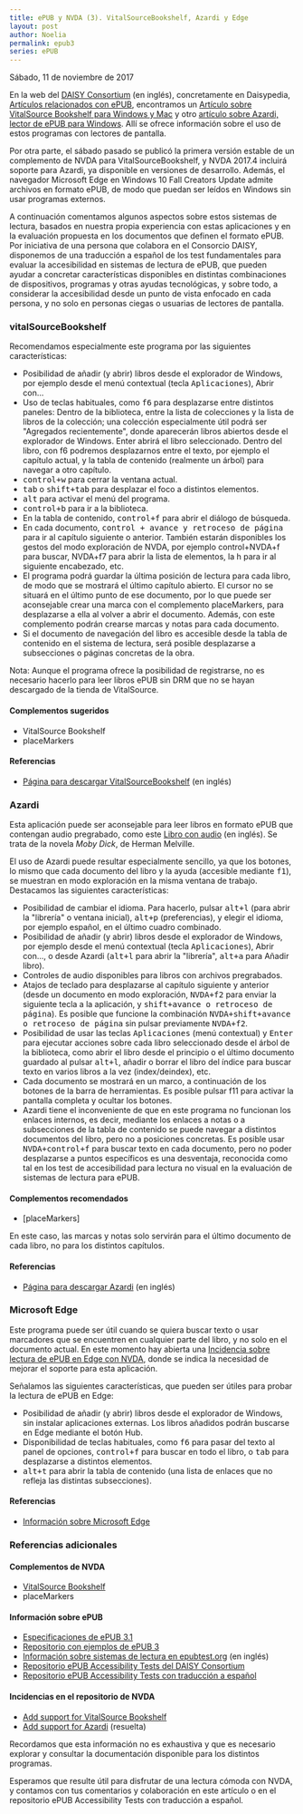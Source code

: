 ```yaml
---
title: ePUB y NVDA (3). VitalSourceBookshelf, Azardi y Edge
layout: post
author: Noelia
permalink: epub3
series: ePUB
---
```


<footer>Sábado, 11 de noviembre de 2017</footer>

En la web del [DAISY Consortium](http://www.daisy.org/) (en inglés), concretamente en Daisypedia, [Artículos relacionados con ePUB](http://www.daisy.org/daisypedia/epub-0), encontramos un [Artículo sobre VitalSource Bookshelf para Windows y Mac](http://www.daisy.org/daisypedia/vitalsource-bookshelf-pc-and-mac-overview) y otro [artículo sobre Azardi, lector de ePUB para Windows](http://www.daisy.org/daisypedia/azardi-epub-reader-windows). Allí se ofrece información sobre el uso de estos programas con lectores de pantalla.

Por otra parte, el sábado pasado se publicó la primera versión estable de un complemento de NVDA para VitalSourceBookshelf, y NVDA 2017.4 incluirá soporte para Azardi, ya disponible en versiones de desarrollo. Además, el navegador Microsoft Edge en Windows 10 Fall Creators Update admite archivos en formato ePUB, de modo que puedan ser leídos en Windows sin usar programas externos.

A continuación comentamos algunos aspectos sobre estos sistemas de lectura, basados en nuestra propia experiencia con estas aplicaciones y en la evaluación propuesta en los documentos que definen el formato ePUB. Por iniciativa de una persona que colabora en el Consorcio DAISY, disponemos de una traducción a español de los test fundamentales para evaluar la accesibilidad en sistemas de lectura de ePUB, que pueden ayudar a concretar características disponibles en distintas combinaciones de dispositivos, programas y otras ayudas tecnológicas, y sobre todo, a considerar la accesibilidad desde un punto de vista enfocado en cada persona, y no solo en personas ciegas o usuarias de lectores de pantalla.

### vitalSourceBookshelf

Recomendamos especialmente este programa por las siguientes características:

- Posibilidad de añadir (y abrir) libros desde el explorador de Windows, por ejemplo desde el menú contextual (tecla <kbd>Aplicaciones</kbd>), Abrir con...
- Uso de teclas habituales, como <kbd>f6</kbd> para desplazarse entre distintos paneles: Dentro de la biblioteca, entre la lista de colecciones y la lista de libros de la colección; una colección especialmente útil podrá ser "Agregados recientemente", donde aparecerán libros abiertos desde el explorador de Windows. Enter abrirá el libro seleccionado. Dentro del libro, con f6 podremos desplazarnos entre el texto, por ejemplo el capítulo actual, y la tabla de contenido (realmente un árbol) para navegar a otro capítulo.
- <kbd>control+w</kbd> para cerrar la ventana actual.
- <kbd>tab</kbd> o <kbd>shift+tab</kbd> para desplazar el foco a distintos elementos.
- <kbd>alt</kbd> para activar el menú del programa.
- <kbd>control+b</kbd> para ir a la biblioteca.
- En la tabla de contenido, <kbd>control+f</kbd> para abrir el diálogo de búsqueda.
- En cada documento, <kbd>control + avance y retroceso de página</kbd> para ir al capítulo siguiente o anterior. También estarán disponibles los gestos del modo exploración de NVDA, por ejemplo control+NVDA+f para buscar, NVDA+f7 para abrir la lista de elementos, la h para ir al siguiente encabezado, etc.
- El programa podrá guardar la última posición de lectura para cada libro, de modo que se mostrará el último capítulo abierto. El cursor no se situará en el último punto de ese documento, por lo que puede ser aconsejable crear una marca con el complemento placeMarkers, para desplazarse a ella al volver a abrir el documento. Además, con este complemento podrán crearse marcas y notas para cada documento.
- Si el documento de navegación del libro es accesible desde la tabla de contenido en el sistema de lectura, será posible desplazarse a subsecciones o páginas concretas de la obra.

Nota: Aunque el programa ofrece la posibilidad de registrarse, no es necesario hacerlo para leer libros ePUB sin DRM que no se hayan descargado de la tienda de VitalSource.

#### Complementos sugeridos

- VitalSource Bookshelf
- placeMarkers

#### Referencias

- [Página para descargar VitalSourceBookshelf](https://support.vitalsource.com/hc/en-us/articles/201344733-Bookshelf-Download-Page) (en inglés)

### Azardi

Esta aplicación puede ser aconsejable para leer libros en formato ePUB que contengan audio pregrabado, como este [Libro con audio](https://github.com/IDPF/epub3-samples/releases/download/20170606/moby-dick-mo.epub) (en inglés). Se trata de la novela <cite>Moby Dick</cite>, de Herman Melville.

El uso de Azardi puede resultar especialmente sencillo, ya que los botones, lo mismo que cada documento del libro y la ayuda (accesible mediante <kbd>f1</kbd>), se muestran en modo exploración en la misma ventana de trabajo. Destacamos las siguientes características:

- Posibilidad de cambiar el idioma. Para hacerlo, pulsar <kbd>alt+l</kbd> (para abrir la "librería" o ventana inicial), <kbd>alt+p</kbd> (preferencias), y elegir el idioma, por ejemplo español, en el último cuadro combinado.
- Posibilidad de añadir (y abrir) libros desde el explorador de Windows, por ejemplo desde el menú contextual (tecla <kbd>Aplicaciones</kbd>), Abrir con..., o desde Azardi (<kbd>alt+l</kbd> para abrir la "librería", <kbd>alt+a</kbd> para Añadir libro).
- Controles de audio disponibles para libros con archivos pregrabados.
- Atajos de teclado para desplazarse al capítulo siguiente y anterior (desde un documento en modo exploración, <kbd>NVDA+f2</kbd> para enviar la siguiente tecla a la aplicación, y <kbd>shift+avance o retroceso de página</kbd>). Es posible que funcione la combinación <kbd>NVDA+shift+avance o retroceso de página</kbd> sin pulsar previamente <kbd>NVDA+f2</kbd>.
- Posibilidad de usar las teclas <kbd>Aplicaciones</kbd> (menú contextual) y <kbd>Enter</kbd> para ejecutar acciones sobre cada libro seleccionado desde el árbol de la biblioteca, como abrir el libro desde el principio o el último documento guardado al pulsar <kbd>alt+l</kbd>, añadir o borrar el libro del índice para buscar texto en varios libros a la vez (index/deindex), etc.
- Cada documento se mostrará en un marco, a continuación de los botones de la barra de herramientas. Es posible pulsar f11 para activar la pantalla completa y ocultar los botones.
- Azardi tiene el inconveniente de que en este programa no funcionan los enlaces internos, es decir, mediante los enlaces a notas o a subsecciones de la tabla de contenido se puede navegar a distintos documentos del libro, pero no a posiciones concretas. Es posible usar <kbd>NVDA+control+f</kbd> para buscar texto en cada documento, pero no poder desplazarse a puntos específicos es una desventaja, reconocida como tal en los test de accesibilidad para lectura no visual en la evaluación de sistemas de lectura para ePUB.

#### Complementos recomendados

- [placeMarkers]

En este caso, las marcas y notas solo servirán para el último documento de cada libro, no para los distintos capítulos.

#### Referencias

- [Página para descargar Azardi](http://azardi.infogridpacific.com/azardi-download.html) (en inglés)

### Microsoft Edge

Este programa puede ser útil cuando se quiera buscar texto o usar marcadores que se encuentren en cualquier parte del libro, y no solo en el documento actual. En este momento hay abierta una [Incidencia sobre lectura de ePUB en Edge con NVDA](https://github.com/nvaccess/nvda/issues/6925), donde se indica la necesidad de mejorar el soporte para esta aplicación.

Señalamos las siguientes características, que pueden ser útiles para probar la lectura de ePUB en Edge:

- Posibilidad de añadir (y abrir) libros desde el explorador de Windows, sin instalar aplicaciones externas. Los libros añadidos podrán buscarse en Edge mediante el botón Hub.
- Disponibilidad de teclas habituales, como <kbd>f6</kbd> para pasar del texto al panel de opciones, <kbd>control+f</kbd> para buscar en todo el libro, o <kbd>tab</kbd> para desplazarse a distintos elementos.
- <kbd>alt+t</kbd> para abrir la tabla de contenido (una lista de enlaces que no refleja las distintas subsecciones).

#### Referencias

- [Información sobre Microsoft Edge](https://support.microsoft.com/es-es/products/microsoft-edge)

### Referencias adicionales

#### Complementos de NVDA

- [VitalSource Bookshelf](https://addons.nvda-project.org/addons/vitalSourceBookshelf.es.html)
- placeMarkers[](https://addons.nvda-project.org/addons/placeMarkers.es.html)

#### Información sobre ePUB

- [Especificaciones de ePUB 3.1](https://www.w3.org/Submission/2017/SUBM-epub31-20170125/)
- [Repositorio con ejemplos de ePUB 3](https://github.com/IDPF/epub3-samples)
- [Información sobre sistemas de lectura en epubtest.org](http://epubtest.org/) (en inglés)
- [Repositorio ePUB Accessibility Tests del DAISY Consortium](https://github.com/daisy/epub-accessibility-tests)
- [Repositorio ePUB Accessibility Tests con traducción a español](https://github.com/nvdaes/epub-accessibility-tests)

#### Incidencias en el repositorio de NVDA

- [Add support for VitalSource Bookshelf](https://github.com/nvaccess/nvda/issues/7155)
- [Add support for Azardi](https://github.com/nvaccess/nvda/issues/5848) (resuelta)

Recordamos que esta información no es exhaustiva y que es necesario explorar y consultar la documentación disponible para los distintos programas.

Esperamos que resulte útil para disfrutar de una lectura cómoda con NVDA, y contamos con tus comentarios y colaboración en este artículo o en el repositorio ePUB Accessibility Tests con traducción a español.

